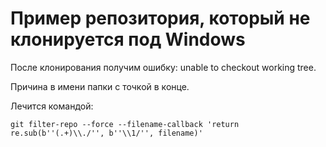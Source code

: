 # Пример репозитория, который не клонируется под Windows

После клонирования получим ошибку: unable to checkout working tree.

Причина в имени папки с точкой в конце. 

Лечится командой:

``
git filter-repo --force --filename-callback 'return re.sub(b''(.+)\\./'', b''\\1/'', filename)'
``
